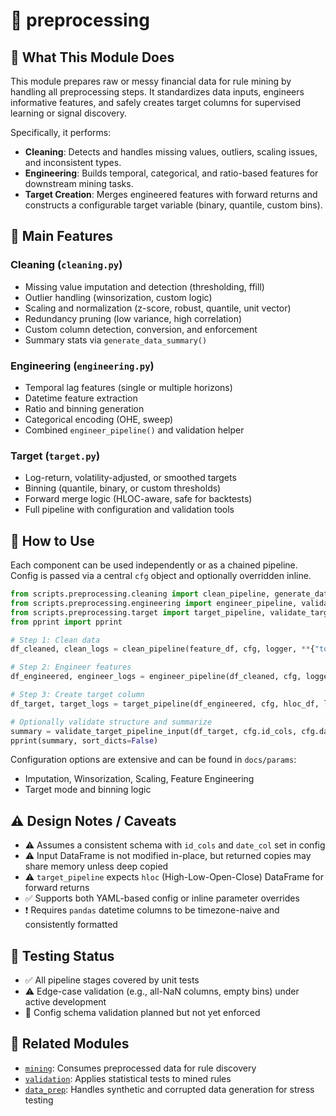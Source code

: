 # 📂 preprocessing

## 🧠 What This Module Does

This module prepares raw or messy financial data for rule mining by handling all preprocessing steps. It standardizes data inputs, engineers informative features, and safely creates target columns for supervised learning or signal discovery.

Specifically, it performs:
- **Cleaning**: Detects and handles missing values, outliers, scaling issues, and inconsistent types.
- **Engineering**: Builds temporal, categorical, and ratio-based features for downstream mining tasks.
- **Target Creation**: Merges engineered features with forward returns and constructs a configurable target variable (binary, quantile, custom bins).

## 🧰 Main Features

### Cleaning (`cleaning.py`)
- Missing value imputation and detection (thresholding, ffill)
- Outlier handling (winsorization, custom logic)
- Scaling and normalization (z-score, robust, quantile, unit vector)
- Redundancy pruning (low variance, high correlation)
- Custom column detection, conversion, and enforcement
- Summary stats via `generate_data_summary()`

### Engineering (`engineering.py`)
- Temporal lag features (single or multiple horizons)
- Datetime feature extraction
- Ratio and binning generation
- Categorical encoding (OHE, sweep)
- Combined `engineer_pipeline()` and validation helper

### Target (`target.py`)
- Log-return, volatility-adjusted, or smoothed targets
- Binning (quantile, binary, or custom thresholds)
- Forward merge logic (HLOC-aware, safe for backtests)
- Full pipeline with configuration and validation tools

## 🚀 How to Use

Each component can be used independently or as a chained pipeline. Config is passed via a central `cfg` object and optionally overridden inline.

```python
from scripts.preprocessing.cleaning import clean_pipeline, generate_data_summary
from scripts.preprocessing.engineering import engineer_pipeline, validate_pipeline_input
from scripts.preprocessing.target import target_pipeline, validate_target_pipeline_input
from pprint import pprint

# Step 1: Clean data
df_cleaned, clean_logs = clean_pipeline(feature_df, cfg, logger, **{"to_winsorize": True})

# Step 2: Engineer features
df_engineered, engineer_logs = engineer_pipeline(df_cleaned, cfg, logger, **{"to_drop_no_data": True})

# Step 3: Create target column
df_target, target_logs = target_pipeline(df_engineered, cfg, hloc_df, logger, **{"mode": "quantile_normal"})

# Optionally validate structure and summarize
summary = validate_target_pipeline_input(df_target, cfg.id_cols, cfg.date_col, cfg.target_col, cfg.drop_cols)
pprint(summary, sort_dicts=False)
````

Configuration options are extensive and can be found in `docs/params`:

* Imputation, Winsorization, Scaling, Feature Engineering
* Target mode and binning logic

## ⚠️ Design Notes / Caveats

* ⚠️ Assumes a consistent schema with `id_cols` and `date_col` set in config
* ⚠️ Input DataFrame is not modified in-place, but returned copies may share memory unless deep copied
* ⚠️ `target_pipeline` expects `hloc` (High-Low-Open-Close) DataFrame for forward returns
* ✅ Supports both YAML-based config or inline parameter overrides
* ❗ Requires `pandas` datetime columns to be timezone-naive and consistently formatted

## 🧪 Testing Status

* ✅ All pipeline stages covered by unit tests
* ⚠️ Edge-case validation (e.g., all-NaN columns, empty bins) under active development
* 🧪 Config schema validation planned but not yet enforced

## 🔗 Related Modules

* [`mining`](../mining): Consumes preprocessed data for rule discovery
* [`validation`](../validation): Applies statistical tests to mined rules
* [`data_prep`](../data_prep): Handles synthetic and corrupted data generation for stress testing

